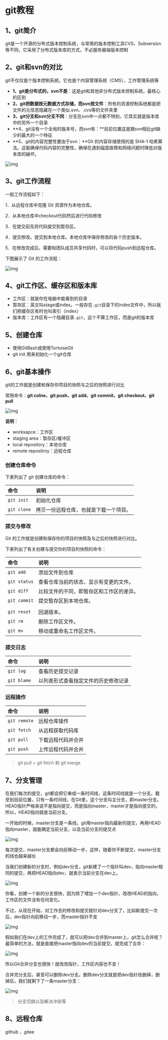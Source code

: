 # git教程



## 1、git简介

git是一个开源的分布式版本控制系统，与常用的版本控制工具CVS、Subversion等不同，它采用了分布式版本库的方式，不必服务器端版本控制

## 2、git和svn的对比

git不仅仅是个版本控制系统，它也是个内容管理系统（CMS），工作管理系统等

- **1、git是分布式的，svn不是**：这是git和其他非分布式版本控制系统，最核心的区别
- **2、git把数据按元数据方式存储，而svn按文件**：所有的资源控制系统都是把文件的元信息隐藏在一个类似.svn、.cvs等的文件夹里
- **3、git分支和svn分支不同**：分支在svn中一点都不特别，它其实就是版本库中的另外一个目录
- **4、git没有一个全局的版本号，而svn有：**目前位置这是跟svn相比git缺少的最大的一个特征
- **5、git的内容完整性要由于svn：**Git 的内容存储使用的是 SHA-1 哈希算法。这能确保代码内容的完整性，确保在遇到磁盘故障和网络问题时降低对版本库的破坏。

![img](https://www.runoob.com/wp-content/uploads/2015/02/0D32F290-80B0-4EA4-9836-CA58E22569B3.jpg)

## 3、git工作流程

一般工作流程如下：

1．从远程仓库中克隆 Git 资源作为本地仓库。

2．从本地仓库中checkout代码然后进行代码修改

3．在提交前先将代码提交到暂存区。

4．提交修改。提交到本地仓库。本地仓库中保存修改的各个历史版本。

5．在修改完成后，需要和团队成员共享代码时，可以将代码push到远程仓库。

下图展示了 Git 的工作流程：

![img](file:///C:\Users\DELL\AppData\Local\Temp\ksohtml17216\wps1.jpg)

## 4、git工作区、缓存区和版本库

- 工作区：就是你在电脑中能看到的目录
- 暂存区：英文叫stage或index。一般存在`.git`目录下的index文件中，所以我们把缓存区有时也叫索引（index）
- 版本库：工作区有一个隐藏目录`.git`，这个不算工作区，而是git的版本库

## 5、创建仓库

- 使用GitBash或使用TortoiseGit
- git init 用来初始化一个git仓库

## 6、git基本操作

git的工作就是创建和保存你项目的快照与之后的快照进行对比

常用命令：**git colne、git push、git add、git commit、git checkout、git pull**

![img](https://www.runoob.com/wp-content/uploads/2015/02/git-command.jpg)

**说明**：

- worksapce：工作区
- staging area：暂存区/缓冲区
- local repository：本地仓库
- remote repositroy：远程仓库

### 创建仓库命令

下表列出了 git 创建仓库的命令：

| 命令        | 说明                                   |
| :---------- | :------------------------------------- |
| `git init`  | 初始化仓库                             |
| `git clone` | 拷贝一份远程仓库，也就是下载一个项目。 |

### 提交与修改

Git 的工作就是创建和保存你的项目的快照及与之后的快照进行对比。

下表列出了有关创建与提交你的项目的快照的命令：

| 命令         | 说明                                     |
| :----------- | :--------------------------------------- |
| `git add`    | 添加文件到仓库                           |
| `git status` | 查看仓库当前的状态，显示有变更的文件。   |
| `git diff`   | 比较文件的不同，即暂存区和工作区的差异。 |
| `git commit` | 提交暂存区到本地仓库。                   |
|              |                                          |
| `git reset`  | 回退版本。                               |
| `git rm`     | 删除工作区文件。                         |
| `git mv`     | 移动或重命名工作区文件。                 |

### 提交日志

| 命令         | 说明                                 |
| :----------- | :----------------------------------- |
| `git log`    | 查看历史提交记录                     |
| `git blame ` | 以列表形式查看指定文件的历史修改记录 |

### 远程操作

| 命令         | 说明               |
| :----------- | :----------------- |
| `git remote` | 远程仓库操作       |
| `git fetch`  | 从远程获取代码库   |
| `git pull`   | 下载远程代码并合并 |
| `git push`   | 上传远程代码并合并 |

> git pull = git fetch 和 git merge

## 7、分支管理

​	在我们每次的提交，git都会把它串成一条时间线，这条时间线就是一个分支。截至到目前位置，只有一条时间线，在Git里，这个分支叫主分支，即master分支。HEAD指针严格来说不是指向提交，而是指向master，master才是指向提交的，所以，HEAD指向就是当前分支。

​	一开始的时候，master分支是一条线，git用master指向最新的提交，再用HEAD指向master，就能确定当前分支，以及当前分支的提交点

![img](file:///C:\Users\DELL\AppData\Local\Temp\ksohtml17216\wps2.jpg)

​	每次提交，master分支都会向前移动一步，这样，随着你不断提交，master分支的线也越来越长

​	当我们创建新的分支时，例如dev分支，git新建了一个指针叫dev，指向master相同的提交，再把HEAD指向dev，就表示当前分支在dev上。

![img](file:///C:\Users\DELL\AppData\Local\Temp\ksohtml17216\wps3.jpg)

你看，创建一个新的分支很快，因为除了增加一个dev指针，改改HEAD的指向，工作区的文件没有任何变化。

不过，从现在开始，对工作去的修改和提交就针对dev分支了，比如新提交一次后，dev指针向前移动一步，而master指针不变

![img](file:///C:\Users\DELL\AppData\Local\Temp\ksohtml17216\wps4.jpg)

假如我们在dev上的工作完成了，就可以把dev合并到master上，git怎么合并呢？最简单的方法，就是直接把master指向dev的当前提交，就完成了合并：

![img](file:///C:\Users\DELL\AppData\Local\Temp\ksohtml17216\wps5.jpg)

所以Git合并分支也很快！就改改指针，工作区内容也不变！

合并完分支后，甚至可以删除dev分支。删除dev分支就是把dev指针给删掉，删掉后，我们就剩下了一条master分支：

![img](file:///C:\Users\DELL\AppData\Local\Temp\ksohtml17216\wps6.jpg)

> 分支切换以及解决冲突等

## 8、远程仓库

github 、gitee











